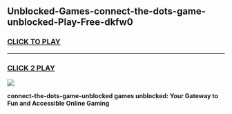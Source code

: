 
## Unblocked-Games-connect-the-dots-game-unblocked-Play-Free-dkfw0
<h3>
<a href="https://premium76.site?title=connect-the-dots-game-unblocked&ref=17A">CLICK TO PLAY</a></h3>
<hr>

<h3>
<a href="https://premium76.site?title=connect-the-dots-game-unblocked&ref=17A">CLICK 2 PLAY</a>
  
</h3>

<a href="https://premium76.site?title=connect-the-dots-game-unblocked&ref=17A"><img src="https://clearcache.store/games.png"></a>


**connect-the-dots-game-unblocked games unblocked: Your Gateway to Fun and Accessible Online Gaming**
